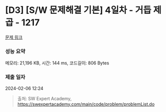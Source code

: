 # [D3] [S/W 문제해결 기본] 4일차 - 거듭 제곱 - 1217 

[문제 링크](https://swexpertacademy.com/main/code/problem/problemDetail.do?contestProbId=AV14dUIaAAUCFAYD) 

### 성능 요약

메모리: 21,196 KB, 시간: 144 ms, 코드길이: 806 Bytes

### 제출 일자

2024-02-06 12:24



> 출처: SW Expert Academy, https://swexpertacademy.com/main/code/problem/problemList.do